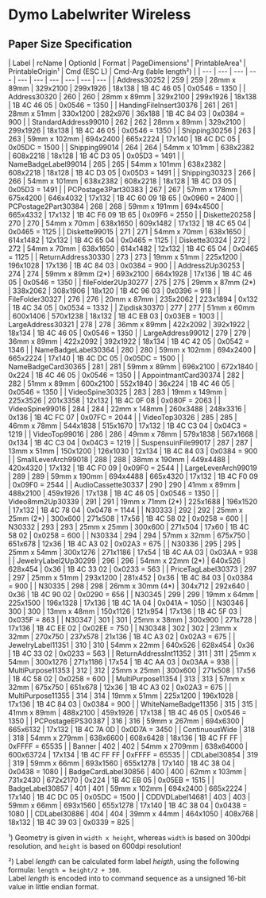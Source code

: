 # Dymo Labelwriter Wireless

## Paper Size Specification

| Label | rcName | OptionId | Format | PageDimensions¹ | PrintableArea¹ | PrintableOrigin¹ | Cmd (ESC L) | Cmd-Arg (lable length²) |
| --- | --- | --- | --- | --- | --- | --- | --- | --- | --- |
| Address30252 | 259 | 259 | 28mm x 89mm | 329x2100 | 299x1926 | 18x138 | 1B 4C 46 05 | 0x0546 = 1350 |
| Address30320 | 260 | 260 | 28mm x 89mm | 329x2100 | 299x1926 | 18x138 | 1B 4C 46 05 | 0x0546 = 1350 |
| HandingFileInsert30376 | 261 | 261 | 28mm x 51mm | 330x1200 | 282x976 | 36x188 | 1B 4C 84 03 | 0x0384 = 900 |
| StandardAddress99010 | 262 | 262 | 28mm x 89mm | 329x2100 | 299x1926 | 18x138 | 1B 4C 46 05 | 0x0546 = 1350 |
| Shipping30256 | 263 | 263 | 59mm x 102mm | 694x2400 | 665x2224 | 17x140 | 1B 4C DC 05 | 0x05DC = 1500 |
| Shipping99014 | 264 | 264 | 54mm x 101mm | 638x2382 | 608x2218 | 18x128 | 1B 4C D3 05 | 0x05D3 = 1491 |
| NameBadgeLabel99014 | 265 | 265 | 54mm x 101mm | 638x2382 | 608x2218 | 18x128 | 1B 4C D3 05 | 0x05D3 = 1491 |
| Shipping30323 | 266 | 266 | 54mm x 101mm | 638x2382 | 608x2218 | 18x128 | 1B 4C D3 05 | 0x05D3 = 1491 |
| PCPostage3Part30383 | 267 | 267 | 57mm x 178mm | 675x4200 | 646x4032 | 17x132 | 1B 4C 60 09 1B 65 | 0x0960 = 2400 |
| PCPostage2Part30384 | 268 | 268 | 59mm x 191mm | 694x4500 | 665x4332 | 17x132 | 1B 4C F6 09 1B 65 | 0x09F6 = 2550 |
| Diskette20258 | 270 | 270 | 54mm x 70mm | 638x1650 | 609x1482 | 17x132 | 1B 4C 65 04 | 0x0465 = 1125 |
| Diskette99015 | 271 | 271 | 54mm x 70mm | 638x1650 | 614x1482 | 12x132 | 1B 4C 65 04 | 0x0465 = 1125 |
| Diskette30324 | 272 | 272 | 54mm x 70mm | 638x1650 | 614x1482 | 12x132 | 1B 4C 65 04 | 0x0465 = 1125 |
| ReturnAddress30330 | 273 | 273 | 19mm x 51mm | 225x1200 | 196x1028 | 17x136 | 1B 4C 84 03 | 0x0384 = 900 |
| Address2Up30253 | 274 | 274 | 59mm x 89mm (2*) | 693x2100 | 664x1928 | 17x136 | 1B 4C 46 05 | 0x0546 = 1350 |
| fileFolder2Up30277 | 275 | 275 | 29mm x 87mm (2*) | 338x2062 | 308x1906 | 18x120 | 1B 4C 96 03 | 0x0396 = 918 |
| FileFolder30327 | 276 | 276 | 20mm x 87mm | 235x2062 | 223x1894 | 0x132 | 1B 4C 34 05 | 0x0534 = 1332 |
| Zipdisk30370 | 277 | 277 | 51mm x 60mm | 600x1406 | 570x1238 | 18x132 | 1B 4C EB 03 | 0x03EB = 1003 |
| LargeAddress30321 | 278 | 278 | 36mm x 89mm | 422x2092 | 392x1922 | 18x134 | 1B 4C 46 05 | 0x0546 = 1350 |
| LargeAddress99012 | 279 | 279 | 36mm x 89mm | 422x2092 | 392x1922 | 18x134 | 1B 4C 42 05 | 0x0542 = 1346 |
| NameBadgeLabel30364 | 280 | 280 | 59mm x 102mm | 694x2400 | 665x2224 | 17x140 | 1B 4C DC 05 | 0x05DC = 1500 |
| NameBadgeCard30365 | 281 | 281 | 59mm x 89mm | 696x2100 | 672x1840 | 0x224 | 1B 4C 46 05 | 0x0546 = 1350 |
| AppointmantCard30374 | 282 | 282 | 51mm x 89mm | 600x2100 | 552x1840 | 36x224 | 1B 4C 46 05 | 0x0546 = 1350 |
| VideoSpine30325 | 283 | 283 | 19mm x 149mm | 225x3526 | 201x3358 | 12x132 | 1B 4C 0F 08 | 0x080F = 2063 |
| VideoSpine99016 | 284 | 284 | 22mm x 148mm | 260x3488 | 248x3316 | 0x136 | 1B 4C FC 07 | 0x07FC = 2044 |
| VideoTop30326 | 285 | 285 | 46mm x 78mm | 544x1838 | 515x1670 | 17x132 | 1B 4C C3 04 | 0x04C3 = 1219 |
| VideoTop99016 | 286 | 286 | 49mm x 78mm | 579x1838 | 567x1668 | 0x134 | 1B 4C C3 04 | 0x04C3 = 1219 |
| SuspensuinFile99017 | 287 | 287 | 13mm x 51mm | 150x1200 | 126x1030 | 12x134 | 1B 4C 84 03 | 0x0384 = 900 |
| SmallLeverArch99018 | 288 | 288 | 38mm x 190mm | 449x4488 | 420x4320 | 17x132 | 1B 4C F0 09 | 0x09F0 = 2544 |
| LargeLeverArch99019 | 289 | 289 | 59mm x 190mm | 694x4488 | 665x4320 | 17x132 | 1B 4C F0 09 | 0x09F0 = 2544 |
| AudioCassette30337 | 290 | 290 | 41mm x 89mm | 488x2100 | 459x1926 | 17x138 | 1B 4C 46 05 | 0x0546 = 1350 |
| Video8mm2Up30339 | 291 | 291 | 19mm x 71mm (2*) | 225x1688 | 196x1520 | 17x132 | 1B 4C 78 04 | 0x0478 = 1144 |
| N30333 | 292 | 292 | 25mm x 25mm (2*) | 300x600 | 271x508 | 17x56 | 1B 4C 58 02 | 0x0258 = 600 |
| N30332 | 293 | 293 | 25mm x 25mm | 300x600 | 271x504 | 17x60 | 1B 4C 58 02 | 0x0258 = 600 |
| N30334 | 294 | 294 | 57mm x 32mm | 675x750 | 651x678 | 12x36 | 1B 4C A3 02 | 0x02A3 = 675 |
| N30336 | 295 | 295 | 25mm x 54mm | 300x1276 | 271x1186 | 17x54 | 1B 4C AA 03 | 0x03AA = 938 |
| JewelryLabel2Up30299 | 296 | 296 | 54mm x 22mm (2*) | 640x526 | 628x454 | 0x36 | 1B 4C 33 02 | 0x0233 = 563 |
| PriceTagLabel30373 | 297 | 297 | 25mm x 51mm | 293x1200 | 281x452 | 0x36 | 1B 4C 84 03 | 0x0384 = 900 |
| N30335 | 298 | 298 | 26mm x 30mm (4*) | 304x712 | 292x640 | 0x36 | 1B 4C 90 02 | 0x0290 = 656 |
| N30345 | 299 | 299 | 19mm x 64mm | 225x1500 | 196x1328 | 17x136 | 1B 4C 1A 04 | 0x041A = 1050 |
| N30346 | 300 | 300 | 13mm x 48mm | 150x1126 | 121x954 | 17x136 | 1B 4C 5F 03 | 0x035F = 863 |
| N30347 | 301 | 301 | 25mm x 38mm | 300x900 | 271x728 | 17x136 | 1B 4C EE 02 | 0x02EE = 750 |
| N30348 | 302 | 302 | 23mm x 32mm | 270x750 | 237x578 | 21x136 | 1B 4C A3 02 | 0x02A3 = 675 |
| JewelryLabel11351 | 310 | 310 | 54mm x 22mm | 640x526 | 628x454 | 0x36 | 1B 4C 33 02 | 0x0233 = 563 |
| ReturnAddressInt11352 | 311 | 311 | 25mm x 54mm | 300x1276 | 271x1186 | 17x54 | 1B 4C AA 03 | 0x03AA = 938 |
| MultiPurpose11353 | 312 | 312 | 25mm x 25mm | 300x600 | 271x508 | 17x56 | 1B 4C 58 02 | 0x0258 = 600 |
| MultiPurpose11354 | 313 | 313 | 57mm x 32mm | 675x750 | 651x678 | 12x36 | 1B 4C A3 02 | 0x02A3 = 675 |
| MultiPurpose11355 | 314 | 314 | 19mm x 51mm | 225x1200 | 196x1028 | 17x136 | 1B 4C 84 03 | 0x0384 = 900 |
| WhiteNameBadge11356 | 315 | 315 | 41mm x 89mm | 488x2100 | 459x1926 | 17x138 | 1B 4C 46 05 | 0x0546 = 1350 |
| PCPostageEPS30387 | 316 | 316 | 59mm x 267mm | 694x6300 | 665x6132 | 17x132 | 1B 4C 7A 0D | 0x0D7A = 3450 |
| ContinuousWide | 318 | 318 | 54mm x 279mm | 638x6600 | 608x6428 | 18x136 | 1B 4C FF FF | 0xFFFF = 65535 |
| Banner | 402 | 402 | 54mm x 2709mm | 638x64000 | 600x63724 | 17x134 | 1B 4C FF FF | 0xFFFF = 65535 |
| CDLabel30854 | 319 | 319 | 59mm x 66mm | 693x1560 | 655x1278 | 17x140 | 1B 4C 38 04 | 0x0438 = 1080 |
| BadgeCardLabel30856 | 400 | 400 | 62mm x 103mm | 731x2430 | 672x2170 | 0x224 | 1B 4C EB 05 | 0x05EB = 1515 |
| BadgeLabel30857 | 401 | 401 | 59mm x 102mm | 694x2400 | 665x2224 | 17x140 | 1B 4C DC 05 | 0x05DC = 1500 |
| CDDVDLabel14681 | 403 | 403 | 59mm x 66mm | 693x1560 | 655x1278 | 17x140 | 1B 4C 38 04 | 0x0438 = 1080 |
| CDLabel30886 | 404 | 404 | 39mm x 44mm | 464x1050 | 408x768 | 18x132 | 1B 4C 39 03 | 0x0339 = 825 |

¹) Geometry is given in `width x height`, whereas `width` is based on 300dpi resolution, and `height` is based on 600dpi resolution!

²) Label *length* can be calculated form label *heigth*, using the following formula: `length = height/2 + 300`. \
   Label *length* is encoded into to command sequence as a unsigned 16-bit value in little endian format.
